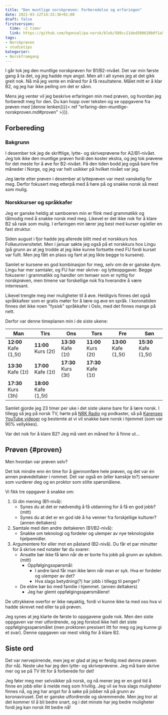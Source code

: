 ```yaml
---
title: "Den muntlige norskprøven: Forberedelse og erfaringen"
date: 2021-03-12T14:33:36+01:00
draft: false
firstversion:
  time: ~2 timer
  link: https://github.com/hgonzal/pa-norsk/blob/588cc21ded500620b0f1a52afa5c1671bf27b07e/content/post/erfaring-den-muntlige-norskproven.md
tags:
- Norskprøven
- studietips
kategorier:
- Norskframgang
---
```


I går tok jeg den muntlige norskprøven for B1/B2-nivået. Det var min første gang å ta det, og jeg hadde mye angst. Men alt i alt synes jeg at det gikk greit nok. Nå må jeg vente en måned for å få resultatene. Målet mitt er å klar B2, og jeg har ikke peiling om det er sånn.

Mens jeg venter vil jeg beskrive erfaringen min med prøven, og hvordan jeg forberedt meg for den. Du kan hopp over teksten og se oppgavene fra prøven med [denne lenken]({{< ref "erfaring-den-muntlige-norskproven.md#proven" >}}).  

<!--more-->
## Forbereding
### Bakgrunn  
I desember tok jeg de skriftlige, lytte- og skriveprøvene for A2/B1-nivået. Jeg tok ikke den muntlige prøven fordi den koster ekstra, og jeg tok prøvene for det meste for å øve for B2-nivået. På den tiden bodd jeg også bare fire måneder i Norge, og jeg var helt usikker på hvilket nivået var jeg.

Jeg lærte etter prøven i desember at lytteprøven var mest vanskelig for meg. Derfor fokusert meg etterpå med å høre på og snakke norsk så mest som mulig.  

### Norskkurser og språkkafer
Jeg er ganske heldig at samboeren min er flink med grammatikk og tålmodig med å snakke norsk med meg. Likevel er det ikke nok for å klare B2 så rask som mulig. I erfaringen min lærer jeg best med kurser og/eller en fast struktur. 

Siden august i fjor hadde jeg allerede blitt med et norskkurs hos Folkeuniversitetet. Men i januar søkte jeg også på et norskkurs hos Lingu (på grunn av at jeg trodde at jeg ikke kunne fortsette med FU fordi kurset var fullt. Men jeg fått en plass og fant at jeg likte begge to kursene). 

Samlet er kursene en god kombinasjon for meg, selv om de er ganske dyre. Lingu har mer samtaler, og FU har mer skrive- og lytteoppgaver. Begge fokuserer i grammatikk og handler om temaer som er nyttig for norskprøven, men timene var forskellige nok fra hverandre å være interresant.  

Likevel trengte meg mer muligheter til å øve. Heldigvis finnes det også språkkafeer som er gratis møter for å lære og øve en språk. I koronatiden finnes det ikke noen "fysisk" språkkafer i Oslo, med det finnes mange på nett.

Derfor var denne timeplanen min i de siste ukene:

| Man            | Tirs          | Ons             | Tors           | Fre | Søn |
| -------------- | ------------- | --------------- | -------------- | --- | ---- |
| **12:00** Kafe (1,5t)  | **11:00** Kurs (2t)   | **13:30** Kafe (1t)  | **11:00** Kurs (2t)    | **13:00** Kafe (1,5t) | **15:30** Kafe (1,5t)     |
| **13:30** Kafe (1t) | **17:00** Kafe (1t)   | **17:30** Kurs (3t)  | **17:30** Kafe (1t) |     |      |
| **17:30** Kurs (3h) | **18:00** Kafe (1,5t) |     |      |     |     |

Samlet gjorde jeg 23 timer per uke i det siste ukene bare for å lære norsk. I tillegg så jeg på norsk TV, hørte på [NRK Radio](https://radio.nrk.no/) og podkaster, så på [Karenses YouTube videoer](https://www.youtube.com/channel/UCbrUYR892qBNQyY3DEqfTBg) og bestemte at vi vil snakke bare norsk i hjemmet (som var 90% vellykkes).

Var det nok for å klare B2? Jeg må vent en måned for å finne ut...

## Prøven {#proven}

Men hvordan var prøven selv?

Det tok mindre enn én time for å gjennomføre hele prøven, og det var én annen prøvedeltaker i rommet. Det var også en (eller kanskje to?) sensurer som vurderer deg og en proktor som stilte spørsmålene.

Vi fikk tre oppgaver å snakke om:

1.  Gi din mening (B1-nivå):
    - Synes du at det er nødvendig å få utdanning for å få en god jobb? (mitt)
    - Synes du at det er en god idé å ha venner fra forskjellige kulturer? (annen deltakers)
2.  Samtale med den andre deltakeren (B1/B2-nivå): 
    - Snakke om teknologi og  fordeler og ulemper av nye teknologiske hjelpemidler.
3.  Argumentere for eller mot en påstand (B2-nivå). Du får et par minutter for å skrive ned notater før du svarer:
    - Ansatte bør ikke få lønn når de er borte fra jobb på grunn av sykdom. (mitt) 
        - Oppfølgingsspørsmål: 
            - I andre land får man ikke lønn når man er syk. Hva er fordeler og ulemper av det?
            - Hva slags betydning(?) har jobb i tillegg til penger?
    - De eldre bør bo med familie i hjemmet. (annen deltakers)
        - Jeg har glemt oppfølgingsspørsmålene!

De uttrykkene overfor er ikke nøyaktig, fordi vi kunne ikke ta med oss hva vi hadde skrevet ned eller ta på prøven.

Jeg synes at jeg klarte de første to oppgavene gode nok. Men den siste oppgaven var mer utfordrende, og jeg forstod ikke helt det siste oppfølgingsspørsmålet (men proktoren presisert litt for meg og jeg kunne gi et svar). Denne oppgaven var mest viktig for å klare B2.

## Siste ord

Det var nervepirrende, men jeg er glad at jeg er ferdig med denne prøven (for nå). Neste uke har jeg den lytte- og skriveprøvene. Jeg må bare skrive mer og se på TV litt for å forberede for det!

Jeg føler meg mer selvsikker på norsk, og nå mener jeg er en god tid å finne en jobb eller å melde meg som frivillig. Jeg vil se hva slags muligheter finnes nå, og jeg har angst for å søke på jobber nå på grunn av koronaviruset. Det er ganske utfordrende og skremmende. Men jeg tror at det kommer til å bli bedre snart, og i det minste har jeg bedre muligheter fordi jeg kan norsk litt bedre nå!
